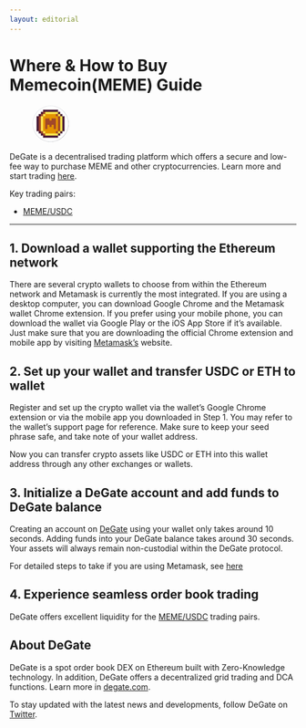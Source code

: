 ```yaml
---
layout: editorial
---
```


# Where & How to Buy Memecoin(MEME) Guide

<figure><img src="../.gitbook/assets/meme_0xb131f4a55907b10d1f0a50d8ab8fa09ec342cd741716284778154.jpg" alt="MEME" width="64" style="border-radius: 50%;"><figcaption></figcaption></figure>

DeGate is a decentralised trading platform which offers a secure and low-fee way to purchase MEME and other cryptocurrencies. Learn more and start trading [here](https://app.degate.com/trade/USDC/0xb131f4a55907b10d1f0a50d8ab8fa09ec342cd74?utm_source=howtobuy).&#x20;

Key trading pairs:

* [MEME/USDC](https://app.degate.com/trade/USDC/0xb131f4a55907b10d1f0a50d8ab8fa09ec342cd74?utm_source=howtobuy)

***

## 1. Download a wallet supporting the Ethereum network

There are several crypto wallets to choose from within the Ethereum network and Metamask is currently the most integrated. If you are using a desktop computer, you can download Google Chrome and the Metamask wallet Chrome extension. If you prefer using your mobile phone, you can download the wallet via Google Play or the iOS App Store if it’s available. Just make sure that you are downloading the official Chrome extension and mobile app by visiting [Metamask’s](https://metamask.io/) website.

## 2. Set up your wallet and transfer USDC or ETH to wallet

Register and set up the crypto wallet via the wallet’s Google Chrome extension or via the mobile app you downloaded in Step 1. You may refer to the wallet’s support page for reference. Make sure to keep your seed phrase safe, and take note of your wallet address.&#x20;

Now you can transfer crypto assets like USDC or ETH into this wallet address through any other exchanges or wallets.

## 3. Initialize a DeGate account and add funds to DeGate balance

Creating an account on [DeGate](https://app.degate.com/?utm_source=MEME_howtobuy) using your wallet only takes around 10 seconds. Adding funds into your DeGate balance takes around 30 seconds. Your assets will always remain non-custodial within the DeGate protocol.

For detailed steps to take if you are using Metamask, see [here](https://docs.degate.com/v/product_en/main-features/wallet-connectivity/metamask)

## 4. Experience seamless order book trading

DeGate offers excellent liquidity for the [MEME/USDC](https://app.degate.com/trade/USDC/0xb131f4a55907b10d1f0a50d8ab8fa09ec342cd74?utm_source=howtobuy) trading pairs.&#x20;

## About DeGate

DeGate is a spot order book DEX on Ethereum built with Zero-Knowledge technology. In addition, DeGate offers a decentralized grid trading and DCA functions. Learn more in [degate.com](https://degate.com/?utm_source=MEME_howtobuy).

To stay updated with the latest news and developments, follow DeGate on [Twitter](https://twitter.com/degatedex).
